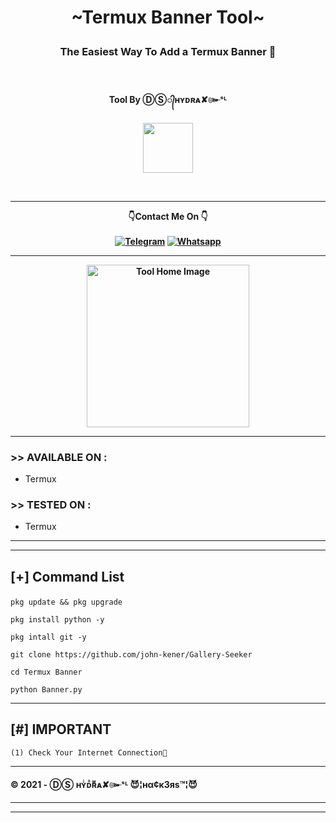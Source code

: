 <h1><p align= "center">~Termux Banner Tool~</p></h1>
<h3><p align= "center">The Easiest Way To Add a Termux Banner 🤗</p></h3><br>

<h4><p align = "center">Tool By ⒹⓈ᭄ʜʏᴅʀᴀ✘๛ˢᴸ<p><h4>
<div>  
<p align= "center">
<img src="https://www.udrop.com/file/5HFB/IMG_20210511_073611_429.jpg",width="80", height="80",alt="john-kener"/>
</p>
<br />
<hr />
<p align="center">
👇Contact Me On 👇<br><br>
<a href="https://t.me/MahiyaSL"><img title="Telegram " src="https://img.shields.io/badge/Telegram-red?style=for-the-badge&logo=telegram"></a>
<a href="https://wa.me/+94764480414"><img title="Whatsapp" src="https://img.shields.io/badge/WHATSAPP -red?style=for-the-badge&logo=whatsapp"></a>
</br>
<hr />
<p align="center">
<img src="https://github.com/John-kener/Gallery-Seeker/blob/main/Seeker.jpg" alt="Tool Home Image " width="260" height="260"/>
</p>
</div>

<hr />

### >> AVAILABLE ON :
* Termux

### >> TESTED ON :

* Termux

<hr>



<hr>

<h2><p align = "left">[+] Command List</p></h2>
	
	
<div align ="left">

```pkg update && pkg upgrade```

```pkg install python -y```

```pkg intall git -y```

```git clone https://github.com/john-kener/Gallery-Seeker```

```cd Termux Banner```

```python Banner.py```

</div>
	
<hr />
	     
## [#] IMPORTANT
	
	(1) Check Your Internet Connection📶

<hr />

#### © 2021 - ⒹⓈ ʜʏͥᴅᷧʀᷟᴀ✘๛ˢᴸ 😈¦нα¢к3яѕ™¦😈


<hr />
<hr />
